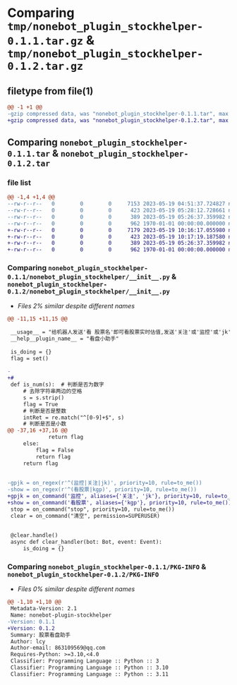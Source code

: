 # Comparing `tmp/nonebot_plugin_stockhelper-0.1.1.tar.gz` & `tmp/nonebot_plugin_stockhelper-0.1.2.tar.gz`

## filetype from file(1)

```diff
@@ -1 +1 @@
-gzip compressed data, was "nonebot_plugin_stockhelper-0.1.1.tar", max compression
+gzip compressed data, was "nonebot_plugin_stockhelper-0.1.2.tar", max compression
```

## Comparing `nonebot_plugin_stockhelper-0.1.1.tar` & `nonebot_plugin_stockhelper-0.1.2.tar`

### file list

```diff
@@ -1,4 +1,4 @@
--rw-r--r--   0        0        0     7153 2023-05-19 04:51:37.724827 nonebot_plugin_stockhelper-0.1.1/nonebot_plugin_stockhelper/__init__.py
--rw-r--r--   0        0        0      423 2023-05-19 05:28:12.728661 nonebot_plugin_stockhelper-0.1.1/pyproject.toml
--rw-r--r--   0        0        0      389 2023-05-19 05:26:37.359982 nonebot_plugin_stockhelper-0.1.1/README.md
--rw-r--r--   0        0        0      962 1970-01-01 00:00:00.000000 nonebot_plugin_stockhelper-0.1.1/PKG-INFO
+-rw-r--r--   0        0        0     7179 2023-05-19 10:16:17.055980 nonebot_plugin_stockhelper-0.1.2/nonebot_plugin_stockhelper/__init__.py
+-rw-r--r--   0        0        0      423 2023-05-19 10:17:19.187580 nonebot_plugin_stockhelper-0.1.2/pyproject.toml
+-rw-r--r--   0        0        0      389 2023-05-19 05:26:37.359982 nonebot_plugin_stockhelper-0.1.2/README.md
+-rw-r--r--   0        0        0      962 1970-01-01 00:00:00.000000 nonebot_plugin_stockhelper-0.1.2/PKG-INFO
```

### Comparing `nonebot_plugin_stockhelper-0.1.1/nonebot_plugin_stockhelper/__init__.py` & `nonebot_plugin_stockhelper-0.1.2/nonebot_plugin_stockhelper/__init__.py`

 * *Files 2% similar despite different names*

```diff
@@ -11,15 +11,15 @@
 
 __usage__ = "给机器人发送'看 股票名'即可看股票实时估值,发送'关注'或'监控'或'jk'可令机器人为你持续关注某一股票。监控功能后面还能加上 通知波幅阈值，此值默认0.3，监控时后面不跟数字即为此值。若股票距离上次的涨跌幅超过该值，机器人会通知你。例：'关注 贵州茅台 0.5'，'监控 贵州茅台'，'监控 600519 0.7'。支持部分基金、全球股市。"
 __help__plugin_name__ = "看盘小助手"
 
 is_doing = {}
 flag = set()
 
-
+#
 def is_num(s):  # 判断是否为数字
     # 去除字符串两边的空格
     s = s.strip()
     flag = True
     # 判断是否是整数
     intRet = re.match("^[0-9]+$", s)
     # 判断是否是小数
@@ -37,16 +37,16 @@
             return flag
     else:
         flag = False
         return flag
     return flag
 
 
-gpjk = on_regex(r'^(监控|关注|jk)', priority=10, rule=to_me())
-show = on_regex(r'^(看股票|kgp)', priority=10, rule=to_me())
+gpjk = on_command('监控', aliases={'关注', 'jk'}, priority=10, rule=to_me())
+show = on_command('看股票', aliases={'kgp'}, priority=10, rule=to_me())
 stop = on_command("stop", priority=10, rule=to_me())
 clear = on_command("清空", permission=SUPERUSER)
 
 
 @clear.handle()
 async def clear_handler(bot: Bot, event: Event):
     is_doing = {}
```

### Comparing `nonebot_plugin_stockhelper-0.1.1/PKG-INFO` & `nonebot_plugin_stockhelper-0.1.2/PKG-INFO`

 * *Files 0% similar despite different names*

```diff
@@ -1,10 +1,10 @@
 Metadata-Version: 2.1
 Name: nonebot-plugin-stockhelper
-Version: 0.1.1
+Version: 0.1.2
 Summary: 股票看盘助手
 Author: lcy
 Author-email: 863109569@qq.com
 Requires-Python: >=3.10,<4.0
 Classifier: Programming Language :: Python :: 3
 Classifier: Programming Language :: Python :: 3.10
 Classifier: Programming Language :: Python :: 3.11
```

